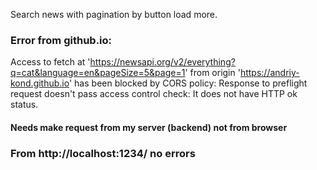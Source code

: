 Search news with pagination by button load more.

### Error from github.io:

Access to fetch at
'https://newsapi.org/v2/everything?q=cat&language=en&pageSize=5&page=1' from
origin 'https://andriy-kond.github.io' has been blocked by CORS policy: Response
to preflight request doesn't pass access control check: It does not have HTTP ok
status.

#### Needs make request from my server (backend) not from browser

### From http://localhost:1234/ no errors
